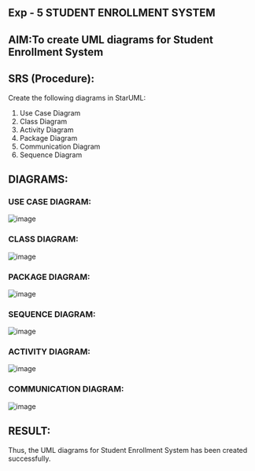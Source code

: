 ## Exp - 5 STUDENT ENROLLMENT SYSTEM

## AIM:To create UML diagrams for Student Enrollment System

## SRS (Procedure):

Create the following diagrams in StarUML:
1) Use Case Diagram
2) Class Diagram
3) Activity Diagram
4) Package Diagram
5) Communication Diagram
6) Sequence Diagram


## DIAGRAMS:
### USE CASE DIAGRAM:
![image](https://github.com/user-attachments/assets/26deb67f-d38a-4c5c-88d9-39b63bd77236)
### CLASS DIAGRAM:
![image](https://github.com/user-attachments/assets/1949636d-aa4a-48de-ac9f-c746d0764857)
### PACKAGE DIAGRAM:
![image](https://github.com/user-attachments/assets/213dfafb-1520-411a-8e2a-ebb25231b8d2)
### SEQUENCE DIAGRAM:
![image](https://github.com/user-attachments/assets/7f3f0349-ca7f-4fd7-b534-2ac8a08966c5)
### ACTIVITY DIAGRAM:
![image](https://github.com/user-attachments/assets/362960c1-95f4-4b29-affc-deacf4d4d80e)
### COMMUNICATION DIAGRAM:
![image](https://github.com/user-attachments/assets/22c3b40a-2b99-4c4a-b5c6-1d8f6292bf2c)


## RESULT:
Thus, the UML diagrams for Student Enrollment System has been created successfully.
